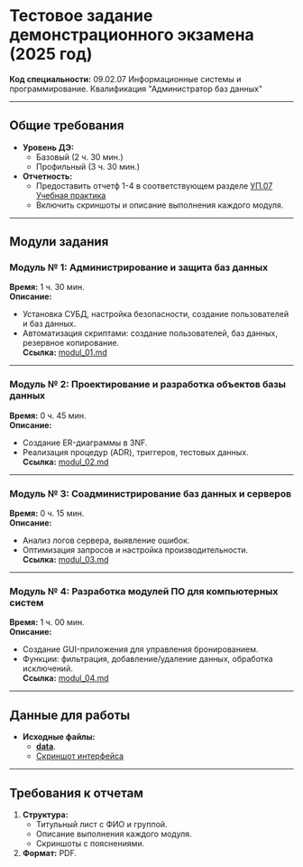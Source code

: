 # Тестовое задание демонстрационного экзамена (2025 год) 
**Код специальности:** 09.02.07 Информационные системы и программирование. Квалификация "Администратор баз данных"   

---

## Общие требования  
- **Уровень ДЭ:**  
  - Базовый (2 ч. 30 мин.)  
  - Профильный (3 ч. 30 мин.)  
- **Отчетность:**  
  - Предоставить отчетф 1-4 в соответствующем разделе [УП.07 Учебная практика](https://e-learning.bmstu.ru/mtkp/course/view.php?id=633) 
  - Включить скриншоты и описание выполнения каждого модуля.  

---

## Модули задания  

### Модуль № 1: Администрирование и защита баз данных  
**Время:** 1 ч. 30 мин.  
**Описание:**  
- Установка СУБД, настройка безопасности, создание пользователей и баз данных.  
- Автоматизация скриптами: создание пользователей, баз данных, резервное копирование.  
**Ссылка:** [modul_01.md](modul_01.md)  

---

### Модуль № 2: Проектирование и разработка объектов базы данных  
**Время:** 0 ч. 45 мин.  
**Описание:**  
- Создание ER-диаграммы в 3NF.  
- Реализация процедур (ADR), триггеров, тестовых данных.  
**Ссылка:** [modul_02.md](modul_02.md)  

---

### Модуль № 3: Соадминистрирование баз данных и серверов  
**Время:** 0 ч. 15 мин.  
**Описание:**  
- Анализ логов сервера, выявление ошибок.  
- Оптимизация запросов и настройка производительности.  
**Ссылка:** [modul_03.md](modul_03.md)  

---

### Модуль № 4: Разработка модулей ПО для компьютерных систем  
**Время:** 1 ч. 00 мин.  
**Описание:**  
- Создание GUI-приложения для управления бронированием.  
- Функции: фильтрация, добавление/удаление данных, обработка исключений.  
**Ссылка:** [modul_04.md](modul_04.md)  

---

## Данные для работы  
- **Исходные файлы:**  
  - [**data**](https://github.com/BosenkoTM/DE-MTKP/tree/main/de/2025/tipovoe_zadanie/data).  
  - [Скриншот интерфейса](data/ui_db.jpg)  

---

## Требования к отчетам  
1. **Структура:**  
   - Титульный лист с ФИО и группой.  
   - Описание выполнения каждого модуля.  
   - Скриншоты с пояснениями.  
2. **Формат:** PDF.  
